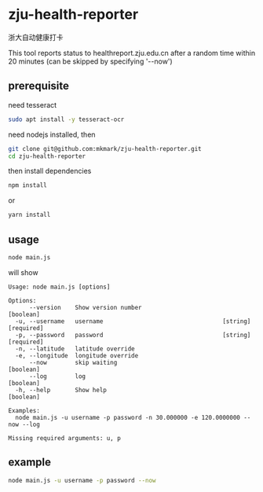 # zju-health-reporter

浙大自动健康打卡

This tool reports status to healthreport.zju.edu.cn after a random time within 20 minutes (can be skipped by specifying '--now')

## prerequisite

need tesseract

```sh
sudo apt install -y tesseract-ocr
```

need nodejs installed, then

```sh
git clone git@github.com:mkmark/zju-health-reporter.git
cd zju-health-reporter
```

then install dependencies

```sh
npm install
```

or

```sh
yarn install
```

## usage

```sh
node main.js
```

will show

```plain
Usage: node main.js [options]

Options:
      --version    Show version number                                 [boolean]
  -u, --username   username                                  [string] [required]
  -p, --password   password                                  [string] [required]
  -n, --latitude   latitude override
  -e, --longitude  longitude override
      --now        skip waiting                                        [boolean]
      --log        log                                                 [boolean]
  -h, --help       Show help                                           [boolean]

Examples:
  node main.js -u username -p password -n 30.000000 -e 120.0000000 --now --log

Missing required arguments: u, p
```

## example

```sh
node main.js -u username -p password --now
```
